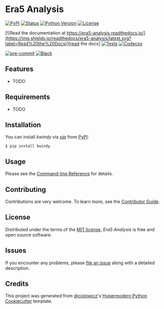 # Era5 Analysis

[![PyPI](https://img.shields.io/pypi/v/era5-analysis.svg)][pypi_]
[![Status](https://img.shields.io/pypi/status/era5-analysis.svg)][status]
[![Python Version](https://img.shields.io/pypi/pyversions/era5-analysis)][python version]
[![License](https://img.shields.io/pypi/l/era5-analysis)][license]

[![Read the documentation at https://era5-analysis.readthedocs.io/](https://img.shields.io/readthedocs/era5-analysis/latest.svg?label=Read%20the%20Docs)][read the docs]
[![Tests](https://github.com/kbren/era5-analysis/workflows/Tests/badge.svg)][tests]
[![Codecov](https://codecov.io/gh/kbren/era5-analysis/branch/main/graph/badge.svg)][codecov]

[![pre-commit](https://img.shields.io/badge/pre--commit-enabled-brightgreen?logo=pre-commit&logoColor=white)][pre-commit]
[![Black](https://img.shields.io/badge/code%20style-black-000000.svg)][black]

[pypi_]: https://pypi.org/project/era5-analysis/
[status]: https://pypi.org/project/era5-analysis/
[python version]: https://pypi.org/project/era5-analysis
[read the docs]: https://era5-analysis.readthedocs.io/
[tests]: https://github.com/kbren/era5-analysis/actions?workflow=Tests
[codecov]: https://app.codecov.io/gh/kbren/era5-analysis
[pre-commit]: https://github.com/pre-commit/pre-commit
[black]: https://github.com/psf/black

## Features

- TODO

## Requirements

- TODO

## Installation

You can install _kwindy_ via [pip] from [PyPI]:

```console
$ pip install kwindy
```

## Usage

Please see the [Command-line Reference] for details.

## Contributing

Contributions are very welcome.
To learn more, see the [Contributor Guide].

## License

Distributed under the terms of the [MIT license][license],
_Era5 Analysis_ is free and open source software.

## Issues

If you encounter any problems,
please [file an issue] along with a detailed description.

## Credits

This project was generated from [@cjolowicz]'s [Hypermodern Python Cookiecutter] template.

[@cjolowicz]: https://github.com/cjolowicz
[pypi]: https://pypi.org/
[hypermodern python cookiecutter]: https://github.com/cjolowicz/cookiecutter-hypermodern-python
[file an issue]: https://github.com/kbren/era5-analysis/issues
[pip]: https://pip.pypa.io/

<!-- github-only -->

[license]: https://github.com/kbren/era5-analysis/blob/main/LICENSE
[contributor guide]: https://github.com/kbren/era5-analysis/blob/main/CONTRIBUTING.md
[command-line reference]: https://era5-analysis.readthedocs.io/en/latest/usage.html
